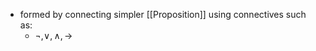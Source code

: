 - formed by connecting simpler [[Proposition]] using connectives such as:
	- $\neg , \vee, \wedge, \rightarrow$
